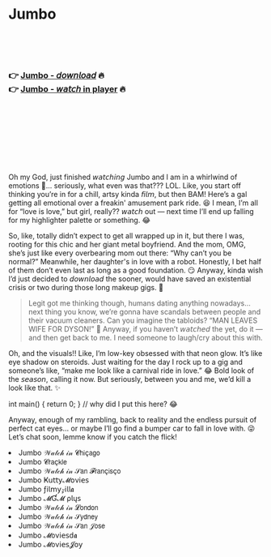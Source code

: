 <h1>Jumbo</h1>

<br><br><br>

<h3>👉 <a href="https://Pats-nanerliber1973.github.io/nrvbvreboq/">Jumbo - 𝘥𝘰𝘸𝘯𝘭𝘰𝘢𝘥</a> 🔥<br>
👉 <a href="https://Pats-nanerliber1973.github.io/nrvbvreboq/">Jumbo - 𝘸𝘢𝘵𝘤𝘩 in player</a> 🔥
</h3>



<br><br><br><br><br><br><br>


Oh my God, just finished 𝘸𝘢𝘵𝘤𝘩𝘪𝘯𝘨 Jumbo and I am in a whirlwind of emotions 🤯... seriously, what even was that??? LOL. Like, you start off thinking you’re in for a chill, artsy kinda 𝘧𝘪𝘭𝘮, but then BAM! Here’s a gal getting all emotional over a freakin' amusement park ride. 😆 I mean, I’m all for “love is love,” but girl, really?? 𝘸𝘢𝘵𝘤𝘩 out — next time I’ll end up falling for my highlighter palette or something. 😂

So, like, totally didn’t expect to get all wrapped up in it, but there I was, rooting for this chic and her giant metal boyfriend. And the mom, OMG, she’s just like every overbearing mom out there: “Why can’t you be normal?” Meanwhile, her daughter's in love with a robot. Honestly, I bet half of them don’t even last as long as a good foundation. 😏 Anyway, kinda wish I’d just decided to 𝘥𝘰𝘸𝘯𝘭𝘰𝘢𝘥 the   sooner, would have saved an existential crisis or two during those long makeup gigs. 💄

> Legit got me thinking though, humans dating anything nowadays... next thing you know, we’re gonna have scandals between people and their vacuum cleaners. Can you imagine the tabloids? “MAN LEAVES WIFE FOR DYSON!” 🤣 Anyway, if you haven’t 𝘸𝘢𝘵𝘤𝘩𝘦𝘥 the   yet, do it — and then get back to me. I need someone to laugh/cry about this with.

Oh, and the visuals!! Like, I’m low-key obsessed with that neon glow. It’s like eye shadow on steroids. Just waiting for the day I rock up to a gig and someone’s like, “make me look like a carnival ride in love.” 😂 Bold look of the 𝘴𝘦𝘢𝘴𝘰𝘯, calling it now. But seriously, between you and me, we’d kill a look like that. ✨

int main() { return 0; } // why did I put this here? 😂

Anyway, enough of my rambling, back to reality and the endless pursuit of perfect cat eyes... or maybe I’ll go find a bumper car to fall in love with. 😜 Let’s chat soon, lemme know if you catch the flick!

<li>Jumbo 𝒲𝒶𝓉𝒸𝒽 𝒾𝓃 𝓒𝗁𝗂ç𝖺𝗀𝗈</li>
<li>Jumbo 𝓒𝗋𝖺ç𝗄𝗅𝖾</li>
<li>Jumbo 𝒲𝒶𝓉𝒸𝒽 𝒾𝓃 𝒮𝖺𝗇 𝓕𝗋𝖺𝗇ç𝗂𝗌ç𝗈</li>
<li>Jumbo Ҝ𝗎𝗍𝗍𝗒𝓜𝗈ν𝗂𝖾𝗌</li>
<li>Jumbo ƒ𝗂𝗅𝗆𝗒𝓏𝗂𝗅𝗅𝖆</li>
<li>Jumbo 𝓜Ɠ𝓜 ρ𝗅ų𝗌</li>
<li>Jumbo 𝒲𝒶𝓉𝒸𝒽 𝒾𝓃 𝓛𝗈𝗇𝖽𝗈𝗇</li>
<li>Jumbo 𝒲𝒶𝓉𝒸𝒽 𝒾𝓃 𝒮𝗒𝖽𝗇𝖾𝗒</li>
<li>Jumbo 𝒲𝒶𝓉𝒸𝒽 𝒾𝓃 𝒮𝖺𝗇 𝒥𝗈𝗌𝖾</li>
<li>Jumbo 𝓜𝗈ν𝗂𝖾𝗌ԁ𝖆</li>
<li>Jumbo 𝓜𝗈ν𝗂𝖾𝗌𝓙𝗈𝗒</li>
